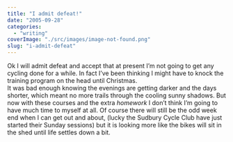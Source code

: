 ```yaml
---
title: "I admit defeat!"
date: "2005-09-28"
categories: 
  - "writing"
coverImage: "./src/images/image-not-found.png"
slug: "i-admit-defeat"
---
```


Ok I will admit defeat and accept that at present I’m not going to get any cycling done for a while. In fact I’ve been thinking I might have to knock the training program on the head until Christmas.  
It was bad enough knowing the evenings are getting darker and the days shorter, which meant no more trails through the cooling sunny shadows. But now with these courses and the extra _homework_ I don’t think I’m going to have much time to myself at all. Of course there will still be the odd week end when I can get out and about, (lucky the Sudbury Cycle Club have just started their Sunday sessions) but it is looking more like the bikes will sit in the shed until life settles down a bit.
